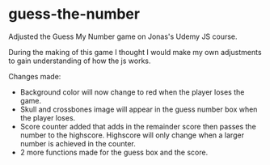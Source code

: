 # guess-the-number

Adjusted the Guess My Number game on Jonas's Udemy JS course.

During the making of this game I thought I would make my own adjustments to gain understanding of how the js works.

Changes made:

-   Background color will now change to red when the player loses the game.
-   Skull and crossbones image will appear in the guess number box when the player loses.
-   Score counter added that adds in the remainder score then passes the number to the highscore. Highscore will only change when a larger number is achieved in the counter.
-   2 more functions made for the guess box and the score.
